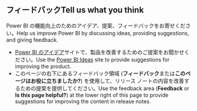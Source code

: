 ## <a name="tell-us-what-you-think"></a><span data-ttu-id="5ad1b-101">フィードバック</span><span class="sxs-lookup"><span data-stu-id="5ad1b-101">Tell us what you think</span></span>
<span data-ttu-id="5ad1b-102">Power BI の機能向上のためのアイデア、提案、フィードバックをお寄せください。</span><span class="sxs-lookup"><span data-stu-id="5ad1b-102">Help us improve Power BI by discussing ideas, providing suggestions, and giving feedback.</span></span>
- <span data-ttu-id="5ad1b-103">[Power BI のアイデア](https://ideas.powerbi.com/forums/265200-power-bi-ideas/filters/top?category_id=105939)サイトで、製品を改善するためのご提案をお聞かせください。</span><span class="sxs-lookup"><span data-stu-id="5ad1b-103">Use the [Power BI Ideas](https://ideas.powerbi.com/forums/265200-power-bi-ideas/filters/top?category_id=105939) site to provide suggestions for improving the product.</span></span>
- <span data-ttu-id="5ad1b-104">このページの右下にあるフィードバック領域 (**フィードバック**または**このページはお役に立ちましたか?**) を使用して、リリース ノートの内容を改善するための提案を提供してください。</span><span class="sxs-lookup"><span data-stu-id="5ad1b-104">Use the feedback area (**Feedback** or **Is this page helpful?**) at the lower right of this page to provide suggestions for improving the content in release notes.</span></span> 